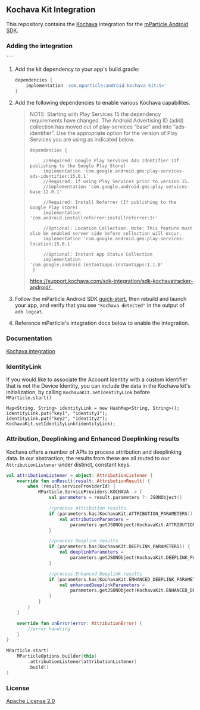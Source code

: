 ## Kochava Kit Integration

This repository contains the [Kochava](https://www.kochava.com) integration for the [mParticle Android SDK](https://github.com/mParticle/mparticle-android-sdk).

### Adding the integration

    ```
1. Add the kit dependency to your app's build.gradle:

    ```groovy
    dependencies {
        implementation 'com.mparticle:android-kochava-kit:5+'
    }
    ```
2. Add the following dependencies to enable various Kochava capabilites.

    >
    > NOTE: Starting with Play Services 15 the dependency requirements have changed. The Android Advertising ID (adid) collection has moved out of play-services “base” and into “ads-identifier”. Use the appropriate option for the version of Play Services you are using as indicated below.
    >
    > ```
    > dependencies {
    >
    >      //Required: Google Play Services Ads Identifier (If publishing to the Google Play Store)
    >      implementation 'com.google.android.gms:play-services-ads-identifier:15.0.1'
    >      //Required: If using Play Services prior to version 15.
    >      //implementation 'com.google.android.gms:play-services-base:12.0.1'
    >
    >      //Required: Install Referrer (If publishing to the Google Play Store)
    >      implementation 'com.android.installreferrer:installreferrer:1+'
    >
    >      //Optional: Location Collection. Note: This feature must also be enabled server side before collection will occur.
    >      implementation 'com.google.android.gms:play-services-location:15.0.1'
    >
    >      //Optional: Instant App Status Collection
    >      implementation 'com.google.android.instantapps:instantapps:1.1.0'
    >  }
    > ```
    >  https://support.kochava.com/sdk-integration/sdk-kochavatracker-android/_


3. Follow the mParticle Android SDK [quick-start](https://github.com/mParticle/mparticle-android-sdk), then rebuild and launch your app, and verify that you see `"Kochava detected"` in the output of `adb logcat`.
4. Reference mParticle's integration docs below to enable the integration.

### Documentation

[Kochava integration](https://docs.mparticle.com/integrations/kochava/event/)

### IdentityLink

If you would like to associate the Account Identity with a custom Identifier that is not the Device Identity, you can include the data in the Kochava kit's initialization, by calling `KochavaKit.setIdentityLink` before `MParticle.start()`

```
Map<String, String> identityLink = new HashMap<String, String>();
identityLink.put("key1", "identity1");
identityLink.put("key2", "identity2");
KochavaKit.setIdentityLink(identityLink);
```

### Attribution, Deeplinking and Enhanced Deeplinking results

Kochava offers a number of APIs to process attribution and deeplinking data. In our abstraction, the 
results from these are all routed to our `AttributionListener` under distinct, constant keys.

```kotlin
val attributionListener = object: AttributionListener {
    override fun onResult(result: AttributionResult) {
        when (result.serviceProviderId) {
            MParticle.ServiceProviders.KOCHAVA -> {
                val parameters = result.parameters ?: JSONObject()

                //process Attribution results
                if (parameters.has(KochavaKit.ATTRIBUTION_PARAMETERS)) {
                    val attributionParamters =
                        parameters.getJSONObject(KochavaKit.ATTRIBUTION_PARAMETERS)
                }

                //process Deeplink results
                if (parameters.has(KochavaKit.DEEPLINK_PARAMETERS)) {
                    val deeplinkParameters =
                        parameters.getJSONObject(KochavaKit.DEEPLINK_PARAMETERS)
                }

                //process Enhanced Deeplink results
                if (parameters.has(KochavaKit.ENHANCED_DEEPLINK_PARAMETERS)) {
                    val enhancedDeeplinkParameters =
                        parameters.getJSONObject(KochavaKit.ENHANCED_DEEPLINK_PARAMETERS)
                }
            }
        }
    }

    override fun onError(error: AttributionError) {
        //error handling
    }
}

MParticle.start(
    MParticleOptions.builder(this)
        .attributionListener(attributionListener)
        .build()
)

```

### License

[Apache License 2.0](http://www.apache.org/licenses/LICENSE-2.0)
